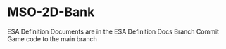 # MSO-2D-Bank
ESA Definition Documents are in the ESA Definition Docs Branch
Commit Game code to the main branch
